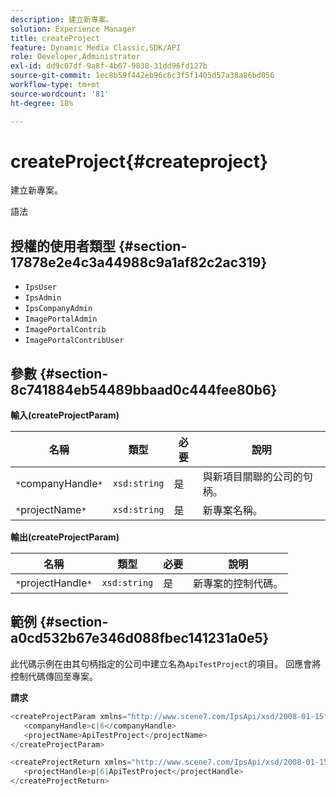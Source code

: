 ```yaml
---
description: 建立新專案。
solution: Experience Manager
title: createProject
feature: Dynamic Media Classic,SDK/API
role: Developer,Administrator
exl-id: dd9c07df-9a8f-4b67-9838-31dd96fd127b
source-git-commit: 1ec8b59f442eb96c6c3f5f1405d57a38a86bd056
workflow-type: tm+mt
source-wordcount: '81'
ht-degree: 18%

---
```


# createProject{#createproject}

建立新專案。

語法

## 授權的使用者類型 {#section-17878e2e4c3a44988c9a1af82c2ac319}

* `IpsUser`
* `IpsAdmin`
* `IpsCompanyAdmin`
* `ImagePortalAdmin`
* `ImagePortalContrib`
* `ImagePortalContribUser`

## 參數 {#section-8c741884eb54489bbaad0c444fee80b6}

**輸入(createProjectParam)**

| 名稱 | 類型 | 必要 | 說明 |
|---|---|---|---|
| `*`companyHandle`*` | `xsd:string` | 是 | 與新項目關聯的公司的句柄。 |
| `*`projectName`*` | `xsd:string` | 是 | 新專案名稱。 |

**輸出(createProjectParam)**

| 名稱 | 類型 | 必要 | 說明 |
|---|---|---|---|
| `*`projectHandle`*` | `xsd:string` | 是 | 新專案的控制代碼。 |

## 範例 {#section-a0cd532b67e346d088fbec141231a0e5}

此代碼示例在由其句柄指定的公司中建立名為`ApiTestProject`的項目。 回應會將控制代碼傳回至專案。

**請求**

```java
<createProjectParam xmlns="http://www.scene7.com/IpsApi/xsd/2008-01-15">
   <companyHandle>c|6</companyHandle>
   <projectName>ApiTestProject</projectName>
</createProjectParam>
```

```java
<createProjectReturn xmlns="http://www.scene7.com/IpsApi/xsd/2008-01-15">
   <projectHandle>p|6|ApiTestProject</projectHandle>
</createProjectReturn>
```
